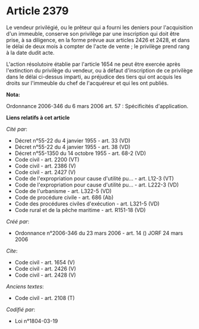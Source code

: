 # Article 2379

Le vendeur privilégié, ou le prêteur qui a fourni les deniers pour l'acquisition d'un immeuble, conserve son privilège par
une inscription qui doit être prise, à sa diligence, en la forme prévue aux articles 2426 et 2428, et dans le délai de deux
mois à compter de l'acte de vente ; le privilège prend rang à la date dudit acte.

L'action résolutoire établie par l'article 1654 ne peut être exercée après l'extinction du privilège du vendeur, ou à défaut
d'inscription de ce privilège dans le délai ci-dessus imparti, au préjudice des tiers qui ont acquis les droits sur
l'immeuble du chef de l'acquéreur et qui les ont publiés.

**Nota:**

Ordonnance 2006-346 du 6 mars 2006 art. 57 : Spécificités d'application.

**Liens relatifs à cet article**

_Cité par_:

  - Décret n°55-22 du 4 janvier 1955 - art. 33 (VD)
  - Décret n°55-22 du 4 janvier 1955 - art. 38 (VD)
  - Décret n°55-1350 du 14 octobre 1955 - art. 68-2 (VD)
  - Code civil - art. 2200 (VT)
  - Code civil - art. 2386 (V)
  - Code civil - art. 2427 (V)
  - Code de l'expropriation pour cause d'utilité pu... - art. L12-3 (VT)
  - Code de l'expropriation pour cause d'utilité pu... - art. L222-3 (VD)
  - Code de l'urbanisme - art. L322-5 (VD)
  - Code de procédure civile - art. 686 (Ab)
  - Code des procédures civiles d'exécution - art. L321-5 (VD)
  - Code rural et de la pêche maritime - art. R151-18 (VD)

_Créé par_:

  - Ordonnance n°2006-346 du 23 mars 2006 - art. 14 () JORF 24 mars 2006

_Cite_:

  - Code civil - art. 1654 (V)
  - Code civil - art. 2426 (V)
  - Code civil - art. 2428 (V)

_Anciens textes_:

  - Code civil - art. 2108 (T)

_Codifié par_:

  - Loi n°1804-03-19
